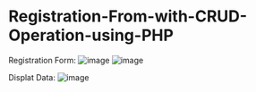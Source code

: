 # Registration-From-with-CRUD-Operation-using-PHP

Registration Form:
![image](https://github.com/rohitsp341/Registration-From-with-CRUD-Operation-using-PHP/assets/127521022/65f1e27d-578b-484c-8508-73384a048687)
![image](https://github.com/rohitsp341/Registration-From-with-CRUD-Operation-using-PHP/assets/127521022/f043e8f6-b6dc-4c54-8f2b-f3d04b8f0991)





Displat Data:
![image](https://github.com/rohitsp341/Registration-From-with-CRUD-Operation-using-PHP/assets/127521022/1d2acfd8-34ef-4096-85b6-9213d6e8678d)
